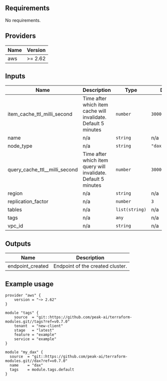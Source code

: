 ## Requirements

No requirements.

## Providers

| Name | Version |
|------|---------|
| aws | >= 2.62 |

## Inputs

| Name | Description | Type | Default | Required |
|------|-------------|------|---------|:--------:|
| item\_cache\_ttl\_milli\_second | Time after which item cache will invalidate. Default 5 minutes | `number` | `300000` | no |
| name | n/a | `string` | n/a | yes |
| node\_type | n/a | `string` | `"dax.t2.small"` | no |
| query\_cache\_ttl\_\_milli\_second | Time after which item query will invalidate. Default 5 minutes | `number` | `300000` | no |
| region | n/a | `string` | n/a | yes |
| replication\_factor | n/a | `number` | `3` | no |
| tables | n/a | `list(string)` | n/a | yes |
| tags | n/a | `any` | n/a | yes |
| vpc\_id | n/a | `string` | n/a | yes |

## Outputs

| Name | Description |
|------|-------------|
| endpoint\_created | Endpoint of the created cluster. |

## Example usage

```hcl
provider "aws" {
    version = "~> 2.62"
}

module "tags" {
    source  = "git::https://github.com/peak-ai/terraform-modules.git//tags?ref=v0.7.0"
    tenant  = "new-client"
    stage   = "latest"
    feature = "example"
    service = "example"
}

module "my_dax" {
  source  = "git::https://github.com/peak-ai/terraform-modules.git//dax?ref=v0.7.0"
  name    = "dax"
  tags    = module.tags.default
}
```
